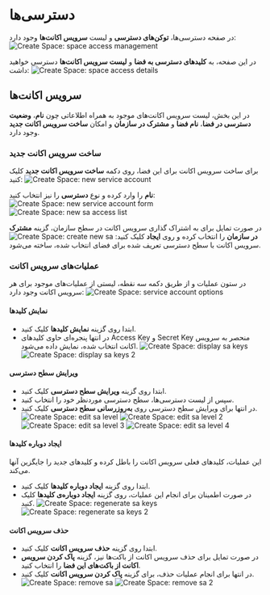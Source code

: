# دسترسی‌ها

در صفحه دسترسی‌ها، **توکن‌های دسترسی** و لیست **سرویس اکانت‌ها** وجود دارد:
![Create Space: space access management](../img/space-access-managemet.png)

در این صفحه، به **کلیدهای دسترسی به فضا** و **لیست سرویس اکانت‌ها** دسترسی خواهید داشت:
![Create Space: space access details](../img/space-access-details.png)

## سرویس اکانت‌ها

در این بخش، لیست سرویس اکانت‌های موجود به همراه اطلاعاتی چون **نام**، **وضعیت دسترسی در فضا**، **نام فضا** و **مشترک در سازمان** و امکان **ساخت سرویس اکانت جدید** وجود دارد.

### ساخت سرویس اکانت جدید

برای ساخت سرویس اکانت برای این فضا، روی دکمه **ساخت سرویس اکانت جدید** کلیک کنید:
![Create Space: new service account](../img/new-space-service-account.png)

**نام** را وارد کرده و نوع **دسترسی** را نیز انتخاب کنید:
![Create Space: new service account form](../img/new-space-service-account-form.png)
![Create Space: new sa access list](../img/new-space-sa-access-list.png)

در صورت تمایل برای به اشتراک گذاری سرویس اکانت در سطح سازمان، گزینه **مشترک در سازمان** را انتخاب کرده و روی **ایجاد** کلیک کنید:
![Create Space: create new sa](../img/create-new-space-sa.png)
سرویس اکانت با سطح دسترسی تعریف شده برای فضای انتخاب شده، ساخته می‌شود.

### عملیات‌های سرویس اکانت

در ستون عملیات و از طریق دکمه سه نقطه، لیستی از عملیات‌های موجود برای هر سرویس اکانت وجود دارد:
![Create Space: service account options](../img/space-service-account-options.png)

#### نمایش کلیدها

- ابتدا روی گزینه **نمایش کلیدها** کلیک کنید.
- در انتها پنجره‌ای حاوی کلیدهای Access Key و Secret Key منحصر به سرویس اکانت انتخاب شده، نمایش داده می‌شود.
  ![Create Space: display sa keys](../img/display-sa-keys.png)
  ![Create Space: display sa keys 2](../img/display-sa-keys-2.png)

#### ویرایش سطح دسترسی

- ابتدا روی گزینه **ویرایش سطح دسترسی** کلیک کنید.
- سپس از لیست دسترسی‌ها، سطح دسترسی موردنظر خود را انتخاب کنید.
- در انتها برای ویرایش سطح دسترسی روی **به‌روزرسانی سطح دسترسی** کلیک کنید.
  ![Create Space: edit sa level](../img/edit-sa-access-level.png)
  ![Create Space: edit sa level 2](../img/edit-sa-access-level-2.png)
  ![Create Space: edit sa level 3](../img/edit-sa-access-level-3.png)
  ![Create Space: edit sa level 4](../img/edit-sa-access-level-4.png)

#### ایجاد دوباره کلیدها

این عملیات، کلیدهای فعلی سرویس اکانت را باطل کرده و کلیدهای جدید را جایگزین آنها می‌کند.

- ابتدا روی گزینه **ایجاد دوباره کلیدها** کلیک کنید.
- در صورت اطمینان برای انجام این عملیات، روی گزینه **ایجاد دوباره‌ی کلیدها** کلیک کنید.
  ![Create Space: regenerate sa keys](../img/regenerate-sa-keys.png)
  ![Create Space: regenerate sa keys 2](../img/regenerate-sa-keys-2.png)

#### حذف سرویس اکانت

- ابتدا روی گزینه **حذف سرویس اکانت** کلیک کنید.
- در صورت تمایل برای حذف سرویس اکانت از باکت‌ها نیز، گزینه **پاک کردن سرویس اکانت از باکت‌های این فضا** را انتخاب کنید.
- در انتها برای انجام عملیات حذف، برای گزینه **پاک کردن سرویس اکانت** کلیک کنید.
  ![Create Space: remove sa](../img/remove-space-sa.png)
  ![Create Space: remove sa 2](../img/remove-space-sa-2.png)
